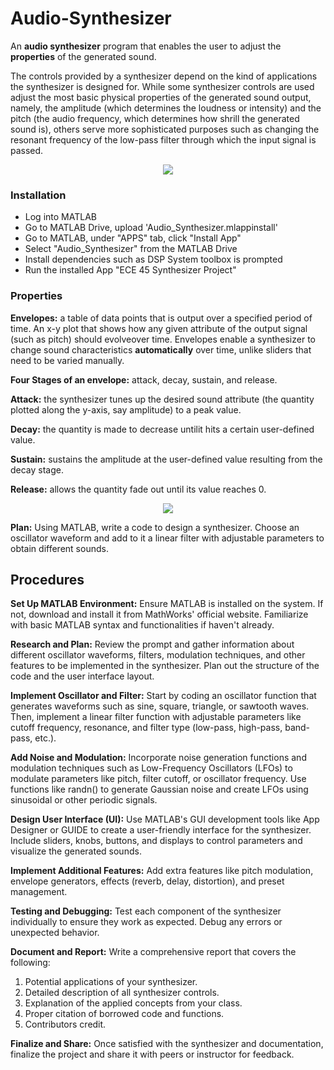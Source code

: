 # Audio-Synthesizer
An **audio synthesizer** program that enables the user to adjust the **properties** of the generated sound. 

The controls provided by a synthesizer depend on the kind of applications the synthesizer is designed for. While some synthesizer controls are used adjust the most basic physical properties of the generated sound output, namely, the amplitude (which determines the loudness or intensity) and the pitch (the audio frequency, which determines how shrill the generated sound is), others serve more sophisticated purposes such as changing the resonant frequency of the low-pass filter through which the input signal is passed. 

<p align="center">
  <img src="https://github.com/user-attachments/assets/294158f6-fcad-4dc5-b34b-822dea192e4b" />
</p>

### **Installation**

- Log into MATLAB
- Go to MATLAB Drive, upload 'Audio_Synthesizer.mlappinstall'
- Go to MATLAB, under "APPS" tab, click "Install App"
- Select "Audio_Synthesizer" from the MATLAB Drive
- Install dependencies such as DSP System toolbox is prompted
- Run the installed App "ECE 45 Synthesizer Project"

### **Properties**

**Envelopes:** a table of data points that is output over a specified period of time.
An x-y plot that shows how any given attribute of the output signal (such as pitch) should evolveover time. 
Envelopes enable a synthesizer to change sound characteristics **automatically** over time, unlike sliders that need to be varied manually.

**Four Stages of an envelope:** attack, decay, sustain, and release.

**Attack:** the synthesizer tunes up the desired sound attribute (the quantity plotted along the y-axis, say amplitude) to a peak value.

**Decay:** the quantity is made to decrease untilit hits a certain user-defined value.

**Sustain:** sustains the amplitude at the user-defined value resulting from the decay stage.

**Release:** allows the quantity fade out until its value reaches 0.

<p align="center">
  <img src="https://github.com/Unforgiven6/Audio-Synthesizer/assets/80782918/1cc244e9-f6f5-4a32-8e28-fe724a4f97ec" />
</p>

**Plan:** Using MATLAB, write a code to design a synthesizer. Choose an oscillator waveform and add to it a linear filter with adjustable parameters to obtain different sounds.

## **Procedures**

**Set Up MATLAB Environment:**
Ensure MATLAB is installed on the system. If not, download and install it from MathWorks' official website. Familiarize with basic MATLAB syntax and functionalities if haven't already.

**Research and Plan:**
Review the prompt and gather information about different oscillator waveforms, filters, modulation techniques, and other features to be implemented in the synthesizer. Plan out the structure of the code and the user interface layout.

**Implement Oscillator and Filter:**
Start by coding an oscillator function that generates waveforms such as sine, square, triangle, or sawtooth waves. Then, implement a linear filter function with adjustable parameters like cutoff frequency, resonance, and filter type (low-pass, high-pass, band-pass, etc.).

**Add Noise and Modulation:**
Incorporate noise generation functions and modulation techniques such as Low-Frequency Oscillators (LFOs) to modulate parameters like pitch, filter cutoff, or oscillator frequency. Use functions like randn() to generate Gaussian noise and create LFOs using sinusoidal or other periodic signals.

**Design User Interface (UI):**
Use MATLAB's GUI development tools like App Designer or GUIDE to create a user-friendly interface for the synthesizer. Include sliders, knobs, buttons, and displays to control parameters and visualize the generated sounds.

**Implement Additional Features:**
Add extra features like pitch modulation, envelope generators, effects (reverb, delay, distortion), and preset management.

**Testing and Debugging:**
Test each component of the synthesizer individually to ensure they work as expected. Debug any errors or unexpected behavior.

**Document and Report:**
Write a comprehensive report that covers the following:

1. Potential applications of your synthesizer.
2. Detailed description of all synthesizer controls.
3. Explanation of the applied concepts from your class.
4. Proper citation of borrowed code and functions.
5. Contributors credit.

**Finalize and Share:**
Once satisfied with the synthesizer and documentation, finalize the project and share it with peers or instructor for feedback.
